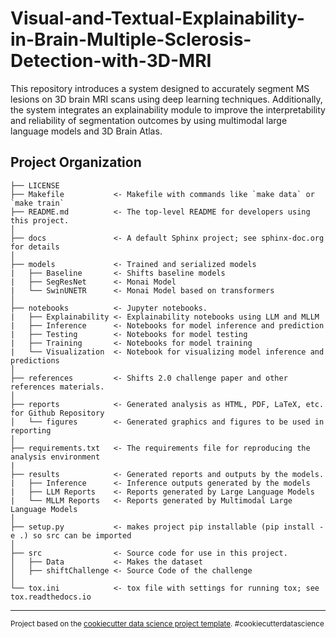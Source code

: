Visual-and-Textual-Explainability-in-Brain-Multiple-Sclerosis-Detection-with-3D-MRI
==============================

This repository introduces a system designed to accurately segment MS lesions on 3D brain MRI scans using deep learning techniques. Additionally, the system integrates an explainability module to improve the interpretability and reliability of segmentation outcomes by using multimodal large language models and 3D Brain Atlas.

Project Organization
------------

    ├── LICENSE
    ├── Makefile           <- Makefile with commands like `make data` or `make train`
    ├── README.md          <- The top-level README for developers using this project.
    │
    ├── docs               <- A default Sphinx project; see sphinx-doc.org for details
    │
    ├── models             <- Trained and serialized models
    |   ├── Baseline       <- Shifts baseline models
    |   ├── SegResNet      <- Monai Model
    |   └── SwinUNETR      <- Monai Model based on transformers
    │
    ├── notebooks          <- Jupyter notebooks.
    |   ├── Explainability <- Explainability notebooks using LLM and MLLM
    |   ├── Inference      <- Notebooks for model inference and prediction
    |   ├── Testing        <- Notebooks for model testing
    |   ├── Training       <- Notebooks for model training
    |   └── Visualization  <- Notebook for visualizing model inference and predictions
    │
    ├── references         <- Shifts 2.0 challenge paper and other references materials.
    │
    ├── reports            <- Generated analysis as HTML, PDF, LaTeX, etc. for Github Repository
    │   └── figures        <- Generated graphics and figures to be used in reporting
    │
    ├── requirements.txt   <- The requirements file for reproducing the analysis environment
    |
    ├── results            <- Generated reports and outputs by the models.
    |   ├── Inference      <- Inference outputs generated by the models
    |   ├── LLM Reports    <- Reports generated by Large Language Models
    |   └── MLLM Reports   <- Reports generated by Multimodal Large Language Models
    │
    ├── setup.py           <- makes project pip installable (pip install -e .) so src can be imported
    │
    ├── src                <- Source code for use in this project.
    │   ├── Data           <- Makes the dataset
    │   ├── shiftChallenge <- Source Code of the challenge
    │
    └── tox.ini            <- tox file with settings for running tox; see tox.readthedocs.io


--------

<p><small>Project based on the <a target="_blank" href="https://drivendata.github.io/cookiecutter-data-science/">cookiecutter data science project template</a>. #cookiecutterdatascience</small></p>
